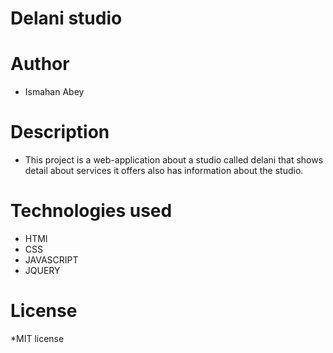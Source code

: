 # Delani studio
# Author
* Ismahan Abey

# Description
 * This project is a web-application about a studio called delani that shows detail about services it offers  also has information about the studio.
# Technologies used
  * HTMl
  * CSS
  * JAVASCRIPT
  * JQUERY
  # License
  *MIT license
  